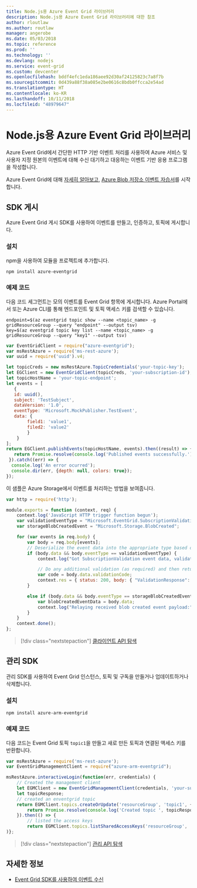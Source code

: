 ```yaml
---
title: Node.js용 Azure Event Grid 라이브러리
description: Node.js용 Azure Event Grid 라이브러리에 대한 참조
author: rloutlaw
ms.author: routlaw
manager: angerobe
ms.date: 05/03/2018
ms.topic: reference
ms.prod: ''
ms.technology: ''
ms.devlang: nodejs
ms.service: event-grid
ms.custom: devcenter
ms.openlocfilehash: bddf4efc1eda186aee92d30af24125823c7a8f7b
ms.sourcegitcommit: 0d439a88f38a085e2be0616c8bdb0ffcca2e54ad
ms.translationtype: HT
ms.contentlocale: ko-KR
ms.lasthandoff: 10/11/2018
ms.locfileid: "48979647"
---
```

# <a name="azure-event-grid-libraries-for-nodejs"></a>Node.js용 Azure Event Grid 라이브러리

Azure Event Grid에서 간단한 HTTP 기반 이벤트 처리를 사용하여 Azure 서비스 및 사용자 지정 원본의 이벤트에 대해 수신 대기하고 대응하는 이벤트 기반 응용 프로그램을 작성합니다.

Azure Event Grid에 대해 [자세히 알아보고](/azure/event-grid/overview), [Azure Blob 저장소 이벤트 자습서](/azure/storage/blobs/storage-blob-event-quickstart)를 시작합니다. 

## <a name="publish-sdk"></a>SDK 게시

Azure Event Grid 게시 SDK를 사용하여 이벤트를 만들고, 인증하고, 토픽에 게시합니다.

### <a name="installation"></a>설치

npm을 사용하여 모듈을 프로젝트에 추가합니다.

```bash
npm install azure-eventgrid
```

### <a name="example-code"></a>예제 코드

다음 코드 세그먼트는 모의 이벤트를 Event Grid 항목에 게시합니다. Azure Portal에서 또는 Azure CLI를 통해 엔드포인트 및 토픽 액세스 키를 검색할 수 있습니다.

```azurecli-interactive
endpoint=$(az eventgrid topic show --name <topic_name> -g gridResourceGroup --query "endpoint" --output tsv)
key=$(az eventgrid topic key list --name <topic_name> -g gridResourceGroup --query "key1" --output tsv)
```

```javascript
var EventGridClient = require("azure-eventgrid");
var msRestAzure = require('ms-rest-azure');
var uuid = require('uuid').v4;

let topicCreds = new msRestAzure.TopicCredentials('your-topic-key');
let EGClient = new EventGridClient(topicCreds, 'your-subscription-id');
let topicHostName = 'your-topic-endpoint';
let events = [
   {
   id: uuid(),
   subject: 'TestSubject',
   dataVersion: '1.0',
   eventType: 'Microsoft.MockPublisher.TestEvent',
   data: {
        field1: 'value1',
        filed2: 'value2'
        }
    }
];
return EGClient.publishEvents(topicHostName, events).then((result) => {
   return Promise.resolve(console.log('Published events successfully.'));
 }).catch((err) => {
  console.log('An error ocurred');
  console.dir(err, {depth: null, colors: true});
});
```

이 샘플은 Azure Storage에서 이벤트를 처리하는 방법을 보여줍니다.

```javascript
var http = require('http');

module.exports = function (context, req) {
    context.log('JavaScript HTTP trigger function begun');
    var validationEventType = "Microsoft.EventGrid.SubscriptionValidationEvent";
    var storageBlobCreatedEvent = "Microsoft.Storage.BlobCreated";

    for (var events in req.body) {
        var body = req.body[events];
        // Deserialize the event data into the appropriate type based on event type  
        if (body.data && body.eventType == validationEventType) {
            context.log("Got SubscriptionValidation event data, validation code: " + body.data.validationCode + " topic: " + body.topic);

            // Do any additional validation (as required) and then return back the below response
            var code = body.data.validationCode;
            context.res = { status: 200, body: { "ValidationResponse": code } };
        }

        else if (body.data && body.eventType == storageBlobCreatedEvent) {
            var blobCreatedEventData = body.data;
            context.log("Relaying received blob created event payload:" + JSON.stringify(blobCreatedEventData));
        }
    }
    context.done();
};
```

> [!div class="nextstepaction"]
> [클라이언트 API 탐색](/javascript/api/overview/azure/eventgrid/client)

## <a name="management-sdk"></a>관리 SDK

관리 SDK를 사용하여 Event Grid 인스턴스, 토픽 및 구독을 만들거나 업데이트하거나 삭제합니다.

### <a name="installation"></a>설치

```
npm install azure-arm-eventgrid
```

### <a name="example-code"></a>예제 코드

다음 코드는 Event Grid 토픽 `topic1`을 만들고 새로 만든 토픽과 연결된 액세스 키를 반환합니다.

```javascript
var msRestAzure = require('ms-rest-azure');
var EventGridManagementClient = require("azure-arm-eventgrid");

msRestAzure.interactiveLogin(function(err, credentials) {
    // Created the management client
    let EGMClient = new EventGridManagementClient(credentials, 'your-subscription-id');
    let topicResponse;
    // created an enventgrid topic
    return EGMClient.topics.createOrUpdate('resourceGroup', 'topic1', { location: 'westus' }).then((topicResponse) => {
        return Promise.resolve(console.log('Created topic ', topicResponse));
    }).then(() => {
        // listed the access keys
        return EGMClient.topics.listSharedAccessKeys('resourceGroup', 'topic1')}
)};
```

> [!div class="nextstepaction"]
> [관리 API 탐색](/javascript/api/overview/azure/eventgrid/management)

## <a name="learn-more"></a>자세한 정보

- [Event Grid SDK를 사용하여 이벤트 수신](/azure/event-grid/receive-events)

